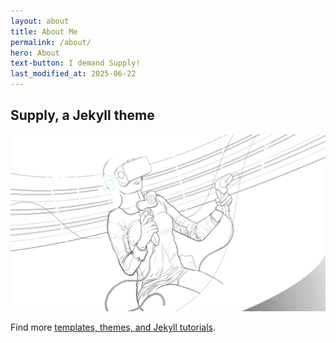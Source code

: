 ```yaml
---
layout: about
title: About Me
permalink: /about/
hero: About
text-button: I demand Supply!
last_modified_at: 2025-06-22
---
```

## Supply, a Jekyll theme

<a href="https://gum.co/supply" class="no-underline pv2 grow db"><img class="w-100" src="/images/templates/jekyll/Supply-temp.png"></a>

Find more [templates, themes, and Jekyll tutorials](https://jekyllrb.com/resources/).
